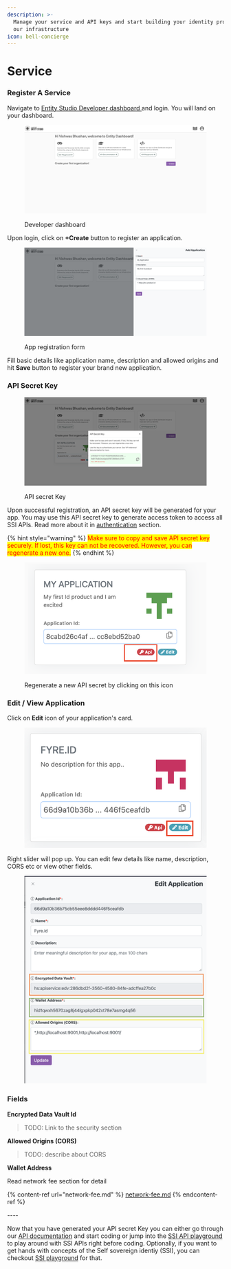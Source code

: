 ```yaml
---
description: >-
  Manage your service and API keys and start building your identity product on
  our infrastructure
icon: bell-concierge
---
```


# Service

### Register A Service&#x20;

Navigate to [Entity Studio Developer dashboard ](https://entity.hypersign.id)and login. You will land on your dashboard.&#x20;

<figure><img src="../../.gitbook/assets/image (2) (2).png" alt=""><figcaption><p>Developer dashboard</p></figcaption></figure>

Upon login, click on **+Create** button to register an application.&#x20;

<figure><img src="../../.gitbook/assets/image (1) (2).png" alt=""><figcaption><p>App registration form</p></figcaption></figure>

Fill basic details like application name, description and allowed origins and hit **Save** button to register your brand new application.



### API Secret Key

<figure><img src="../../.gitbook/assets/image (16) (1).png" alt=""><figcaption><p>API secret Key</p></figcaption></figure>

Upon successful registration, an API secret key will be generated for your app. You may use this API secret key to generate access token to access all SSI APIs. Read more about it in [authentication](../../hypersign-ssi/api-doc/authentication.md) section.&#x20;

{% hint style="warning" %}
<mark style="color:red;">Make sure to copy and save API secret key securely. If lost, this key can not be recovered. However, you can regenerate a new one.</mark>
{% endhint %}

<figure><img src="../../.gitbook/assets/Screenshot 2023-02-16 at 1.01.50 AM.png" alt=""><figcaption><p>Regenerate a new API secret by clicking on this icon</p></figcaption></figure>



### Edit / View Application

Click on **Edit** icon of your application's card.&#x20;

<figure><img src="../../.gitbook/assets/Screenshot 2023-02-16 at 4.01.33 PM.png" alt=""><figcaption></figcaption></figure>

Right slider will pop up. You can edit few details like name, description, CORS etc or view other fields.&#x20;

<figure><img src="../../.gitbook/assets/Screenshot 2023-02-16 at 4.16.41 PM.png" alt=""><figcaption></figcaption></figure>

### Fields

**Encrypted Data Vault Id**

> TODO: Link to the security section

**Allowed Origins (CORS)**

> TODO: describe about CORS

**Wallet Address**

Read network fee section for detail

{% content-ref url="network-fee.md" %}
[network-fee.md](network-fee.md)
{% endcontent-ref %}



\----





Now that you have generated your API secret Key you can either go through our [API documentation](../../hypersign-ssi/api-doc/) and start coding or jump into the [SSI API playground](../../hypersign-ssi/api-playground.md) to play around with SSI APIs right before coding. Optionally, if you want  to get hands with concepts of the Self sovereign identiy (SSI), you can checkout [SSI playground](../../hypersign-ssi/ssi-playground.md) for that.&#x20;

###
